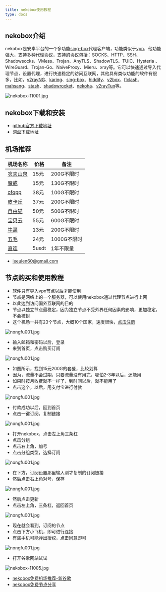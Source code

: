 ```yaml
---
title: nekobox使用教程
type: docs
---
```


## nekobox介绍

nekobox是安卓平台的一个多功能[sing-box](https://sing-box.info)代理客户端，功能类似于[vpn](https://getfreevpn.info)，他功能强大，支持多种代理协议，支持的协议包括：SOCKS、HTTP、SSH、Shadowsocks、VMess、Trojan、AnyTLS、ShadowTLS、TUIC、Hysteria 、WireGuard、Trojan-Go、NaïveProxy、Mieru、xray等。它可以快速通过导入代理节点，设置代理，进行快速稳定的访问互联网，其他具有类似功能的软件有很多，比如，[v2rayNG](https://getfreevpn.info/zh/docs/vpn%E6%95%99%E7%A8%8B/%E4%B8%8B%E8%BD%BD%E5%92%8C%E4%BD%BF%E7%94%A8v2rayNG-VPN/)、[karing](https://karing.biz)、[sing-box](https://sing-box.info)、[hiddify](https://hiddify.me)、[v2box](https://v2box.pro)、[flclash](https://flclash.xyz)、[mahsang](https://mahsang.pro)、[stash](https://apps.apple.com/us/app/stash-rule-based-proxy/id1596063349)、[shadowrocket](https://shadowrocket.ink)、[nekoha](https://play.google.com/store/apps/details?id=moe.matsuri.lite)、[v2rayTun](https://play.google.com/store/apps/details?id=com.v2raytun.android&hl=zh)等。

![nekobox-11001.jpg](https://nekobox.info/img/nekobox-11001.jpg)

## nekobox下载和安装

- [github官方下载地址](https://github.com/MatsuriDayo/NekoBoxForAndroid/releases/download/1.3.9/NekoBox-1.3.9-armeabi-v7a.apk)
- [网盘下载地址](https://pan1.mene.lol/s/8kETK)

## 机场推荐

| 机场名称 | 价格 | 备注     |
|------|----------|--------------|
| [农夫山泉](https://www.nfsq.us/#/register?code=i1fXTMYk)    | 15元    | 200G不限时       |
| [魔戒](https://mojie.ws/#/register?code=BpCuERz0)    | 15元     | 130G不限时 |
| [ofopp](https://kk.ofopp.net/#/register?code=A2UmuXR8)    | 38元     | 100G不限时       |
| [皮卡丘](https://pkhub.net/#/register?code=A6O9EIj0)    | 37元     | 200G不限时      |
| [自由猫](https://us.freecat.cc/register?code=czdF7PXY)    | 50元   | 500G不限时   |
| [宝贝云](https://web1.bby011.com/#/register?code=8xTTMr2f)    | 55元     | 600G不限时 |
| [牛逼](https://6666b.idsduf.com/#/login?code=sT9kLfc6)    | 13元     | 200G不限时   |
| [五毛](https://www.freebb.me/#/register?code=HNjWYnFT)    | 24元     | 1000G不限时     |
| [直连](https://bnb.lat/buy/3)    | 5usdt     | 1年不限量       |

- leeulen60@gmail.com

## 节点购买和使用教程

- 软件只有导入vpn节点以后才能使用
- 节点是网络上的一个服务器，可以使用nekobox通过代理节点进行上网
- 以此达到访问国外互联网的目的
- 节点以独立节点最稳定，因为独立节点不受外界任何因素的影响，更加稳定，不会被封
- 这个机场一共有23个节点，大概10个国家，速度很快，[点击注册](https://www.nfsq.us/#/register?code=i1fXTMYk)


![nongfu001.jpg](https://nekobox.info/img/nongfu001.jpg)

- 输入邮箱和密码以后，登录
- 来到首页，点击购买订阅


![nongfu001.jpg](https://nekobox.info/img/nongfu003.jpg)

- 如图所示，找到15元200G的套餐，比较划算
- 因为，流量不会过期，只要流量没有用完，哪怕2-3年以后，还能用
- 如果时按月收费就不一样了，到时间以后，就不能用了
- 点击这个，以后，用支付宝进行付款

![nongfu001.jpg](https://nekobox.info/img/nongfu004.jpg)



- 付款成功以后，回到首页
- 点击一键订阅，复制链接

![nongfu001.jpg](https://nekobox.info/img/nongfu006.jpg)



- 打开nekobox，点击左上角三条杠
- 点击分组
- 点击右上角，加号
- 点击分组类型，选择订阅

![nongfu001.jpg](https://nekobox.info/img/nongfu008.jpg)

- 在下方，订阅设置那里输入刚才复制的订阅链接
- 然后点击右上角对号，保存

![nongfu001.jpg](https://nekobox.info/img/nongfu009.jpg)
- 然后点击更新
- 点击左上角，三条杠，返回首页


![nongfu001.jpg](https://nekobox.info/img/nongfu0091.jpg)

- 现在就会看到，订阅的节点
- 点击下方小飞机，即可进行连接
- 有些手机可能弹出授权，点击同意即可

![nongfu001.jpg](https://nekobox.info/img/nongfu0092.jpg)
- 打开谷歌网站试试

![nekobox-11005.jpg](https://nekobox.info/img/nekobox-11005.jpg)


- [nekobox免费机场推荐-新谷歌](https://nekobox.info/zh/docs/nekobox%E6%95%99%E7%A8%8B/nekobox%E5%85%8D%E8%B4%B9%E6%9C%BA%E5%9C%BA%E6%8E%A8%E8%8D%90-%E6%96%B0%E8%B0%B7%E6%AD%8C/)
- [nekobox免费节点分享](https://nekobox.info/zh/docs/nekobox%E6%95%99%E7%A8%8B/nekobox%E5%85%8D%E8%B4%B9%E8%8A%82%E7%82%B9%E5%88%86%E4%BA%AB/)